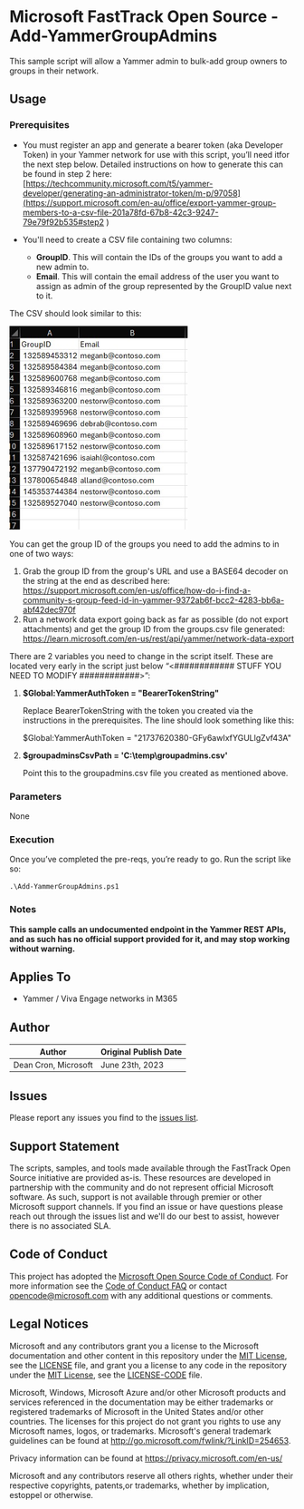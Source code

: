 # Microsoft FastTrack Open Source - Add-YammerGroupAdmins

This sample script will allow a Yammer admin to bulk-add group owners to groups in their network.

## Usage

### Prerequisites

- You must register an app and generate a bearer token (aka Developer Token) in your Yammer network for use with this script, you’ll need itfor the next step below. Detailed instructions on how to generate this can be found in step 2 here: [https://techcommunity.microsoft.com/t5/yammer-developer/generating-an-administrator-token/m-p/97058](https://support.microsoft.com/en-au/office/export-yammer-group-members-to-a-csv-file-201a78fd-67b8-42c3-9247-79e79f92b535#step2 )

- You'll need to create a CSV file containing two columns:
	- **GroupID**. This will contain the IDs of the groups you want to add a new admin to.
	- **Email**. This will contain the email address of the user you want to assign as admin of the group represented by the GroupID value next to it.
 
The CSV should look similar to this:

![CSV format](groupadminssample.jpg?raw=true "Title")

You can get the group ID of the groups you need to add the admins to in one of two ways:

1. Grab the group ID from the group's URL and use a BASE64 decoder on the string at the end as described here: https://support.microsoft.com/en-us/office/how-do-i-find-a-community-s-group-feed-id-in-yammer-9372ab6f-bcc2-4283-bb6a-abf42dec970f
2. Run a network data export going back as far as possible (do not export attachments) and get the group ID from the groups.csv file generated: https://learn.microsoft.com/en-us/rest/api/yammer/network-data-export
       
There are 2 variables you need to change in the script itself. These are located very early in the script just below “<############    STUFF YOU NEED TO MODIFY    ############>”:

1. **$Global:YammerAuthToken = "BearerTokenString"**

	  Replace BearerTokenString with the token you created via the instructions in the prerequisites. The line should look something like this:

    $Global:YammerAuthToken = "21737620380-GFy6awIxfYGULlgZvf43A"

2. **$groupadminsCsvPath = 'C:\temp\groupadmins.csv'**
  
    Point this to the groupadmins.csv file you created as mentioned above.
  
### Parameters

None

### Execution

Once you’ve completed the pre-reqs, you’re ready to go. Run the script like so:

	.\Add-YammerGroupAdmins.ps1

### Notes

**This sample calls an undocumented endpoint in the Yammer REST APIs, and as such has no official support provided for it, and may stop working without warning.**

## Applies To

- Yammer / Viva Engage networks in M365

## Author

|Author|Original Publish Date
|----|--------------------------
|Dean Cron, Microsoft|June 23th, 2023|

## Issues

Please report any issues you find to the [issues list](/issues).

## Support Statement

The scripts, samples, and tools made available through the FastTrack Open Source initiative are provided as-is. These resources are developed in partnership with the community and do not represent official Microsoft software. As such, support is not available through premier or other Microsoft support channels. If you find an issue or have questions please reach out through the issues list and we'll do our best to assist, however there is no associated SLA.

## Code of Conduct

This project has adopted the [Microsoft Open Source Code of Conduct](https://opensource.microsoft.com/codeofconduct/).
For more information see the [Code of Conduct FAQ](https://opensource.microsoft.com/codeofconduct/faq/) or
contact [opencode@microsoft.com](mailto:opencode@microsoft.com) with any additional questions or comments.

## Legal Notices

Microsoft and any contributors grant you a license to the Microsoft documentation and other content in this repository under the [MIT License](https://opensource.org/licenses/MIT), see the [LICENSE](LICENSE) file, and grant you a license to any code in the repository under the [MIT License](https://opensource.org/licenses/MIT), see the [LICENSE-CODE](LICENSE-CODE) file.

Microsoft, Windows, Microsoft Azure and/or other Microsoft products and services referenced in the documentation may be either trademarks or registered trademarks of Microsoft in the United States and/or other countries. The licenses for this project do not grant you rights to use any Microsoft names, logos, or trademarks. Microsoft's general trademark guidelines can be found at http://go.microsoft.com/fwlink/?LinkID=254653.

Privacy information can be found at https://privacy.microsoft.com/en-us/

Microsoft and any contributors reserve all others rights, whether under their respective copyrights, patents,or trademarks, whether by implication, estoppel or otherwise.
